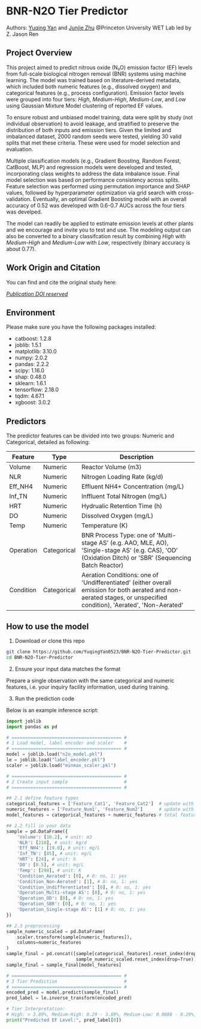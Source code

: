 # BNR-N2O Tier Predictor
Authors: [Yuqing Yan](https://github.com/YuqingYan0523) and [Junjie Zhu](https://github.com/starfriend10) @Princeton University WET Lab led by Z. Jason Ren

## Project Overview
This project aimed to predict nitrous oxide (N₂O) emission factor (EF) levels from full-scale biological nitrogen removal (BNR) systems using machine learning. The model was trained based on literature-derived metadata, which included both numeric features (e.g., dissolved oxygen) and categorical features (e.g., process configuration). Emission factor levels were grouped into four tiers: *High*, *Medium-High*, *Medium-Low*, and *Low* using Gaussian Mixture Model clustering of reported EF values.

To ensure robust and unbiased model training, data were split by study (not individual observation) to avoid leakage, and stratified to preserve the distribution of both inputs and emission tiers. Given the limited and imbalanced dataset, 2000 random seeds were tested, yielding 30 valid splits that met these criteria. These were used for model selection and evaluation.

Multiple classification models (e.g., Gradient Boosting, Random Forest, CatBoost, MLP) and regression models were developed and tested, incorporating class weights to address the data imbalance issue. Final model selection was based on performance consistency across splits. Feature selection was performed using permutation importance and SHAP values, followed by hyperparameter optimization via grid search with cross-validation. Eventually, an optimal Gradient Boosting model with an overall accuracy of 0.52 was developed with 0.6-0.7 AUCs across the four tiers was develped.

The model can readily be applied to estimate emission levels at other plants and we encourage and invite you to test and use. The modeling output can also be converted to a binary classifcation result by combining *High* with *Medium-High* and *Medium-Low* with *Low*, respectively (binary accuracy is about 0.77).

## Work Origin and Citation
You can find and cite the original study here:

*<ins>Publication DOI reserved</ins>*

## Environment
Please make sure you have the following packages installed:

- catboost: 1.2.8
- joblib: 1.5.1
- matplotlib: 3.10.0
- numpy: 2.0.2
- pandas: 2.2.2
- scipy: 1.16.0
- shap: 0.48.0
- sklearn: 1.6.1
- tensorflow: 2.18.0
- tqdm: 4.67.1
- xgboost: 3.0.2

## Predictors
The predictor features can be divided into two groups: Numeric and Categorical, detailed as following:

| Feature        | Type      | Description          |
|----------------|-----------|----------------------|
| Volume         | Numeric   | Reactor Volume (m3)    |
| NLR            | Numeric   | Nitrogen Loading Rate (kg/d)   |
| Eff_NH4        | Numeric   | Effluent NH4+ Concentration (mg/L)    |
| Inf_TN         | Numeric   | Inffluent Total Nitrogen (mg/L)    |
| HRT            | Numeric   | Hydrualic Retention Time (h)    |
| DO             | Numeric   | Dissolved Oxygen (mg/L)    |
| Temp           | Numeric   | Temperature (K)    |
| Operation      | Categorical | BNR Process Type: one of 'Multi-stage AS' (e.g. AAO, MLE, AO), 'Single-stage AS' (e.g. CAS), 'OD' (Oxidation Ditch) or 'SBR' (Sequencing Batch Reactor)  |
| Condition      | Categorical | Aeration Conditions: one of 'Undifferentiated' (either overall emission for both aerated and non-aerated stages, or unspecified condition), 'Aerated', 'Non-Aerated'|

## How to use the model
1. Download or clone this repo
```bash
git clone https://github.com/YuqingYan0523/BNR-N2O-Tier-Predictor.git
cd BNR-N2O-Tier-Predictor
```
2. Ensure your input data matches the format

Prepare a single observation with the same categorical and numeric features, i.e. your inquiry facility information, used during training.

3. Run the prediction code
   
Below is an example inference script:
```python
import joblib
import pandas as pd

# ========================================= #
# 1 Load model, label encoder and scaler    #
# ========================================= #
model = joblib.load("n2o_model.pkl")
le = joblib.load("label_encoder.pkl")
scaler = joblib.load("minmax_scaler.pkl")

# ========================================= #
# 2 Create input sample                     #
# ========================================= #

## 2.1 define feature types
categorical_features = ['Feature_Cat1', 'Feature_Cat2']  # update with your actual categorical column names
numeric_features = ['Feature_Num1', 'Feature_Num2']      # update with your actual numeric column names
model_features = categorical_features + numeric_features # total feature order used in training

## 2.2 fill in your data
sample = pd.DataFrame({
    'Volume': [10.2], # unit: m3
    'NLR': [210], # unit: kg/d
    'Eff_NH4': [19.0], # unit: mg/L
    'Inf_TN': [85], # unit: mg/L
    'HRT': [24], # unit: h
    'DO': [0.5], # unit: mg/L
    'Temp': [298], # unit: K
    'Condition_Aerated': [0], # 0: no, 1: yes
    'Condition_Non-Aerated': [1], # 0: no, 1: yes
    'Condition_Undifferentiated': [0], # 0: no, 1: yes
    'Operation_Multi-stage AS': [0], # 0: no, 1: yes
    'Operation_OD': [0], # 0: no, 1: yes
    'Operation_SBR': [0], # 0: no, 1: yes
    'Operation_Single-stage AS': [1] # 0: no, 1: yes
})

## 2.3 preprocessing
sample_numeric_scaled = pd.DataFrame(
    scaler.transform(sample[numeric_features]),
    columns=numeric_features
)
sample_final = pd.concat([sample[categorical_features].reset_index(drop=True),
                          sample_numeric_scaled.reset_index(drop=True)], axis=1)
sample_final = sample_final[model_features]

# ========================================= #
# 3 Tier Prediction                         #
# ========================================= #
encoded_pred = model.predict(sample_final)
pred_label = le.inverse_transform(encoded_pred)

# Tier Interpretation:
# High: > 3.89%, Medium-High: 0.29 - 3.89%, Medium-Low: 0.0088 - 0.29%, and Low: < 0.0088%; unit: % N2O-N/N removal
print("Predicted EF Level:", pred_label[0])
```
